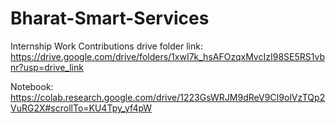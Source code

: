 # Bharat-Smart-Services
Internship Work Contributions
 drive folder link: https://drive.google.com/drive/folders/1xwI7k_hsAFOzqxMvcIzI98SE5RS1vbnr?usp=drive_link
 
 
 
 Notebook: https://colab.research.google.com/drive/1223GsWRJM9dReV9CI9olVzTQp2VuRG2X#scrollTo=KU4Tpy_yf4pW
